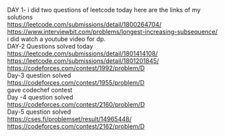  DAY 1- i did two questions of leetcode today here are the links of my solutions<br>
https://leetcode.com/submissions/detail/1800264704/<br>
https://www.interviewbit.com/problems/longest-increasing-subsequence/<br>
i did watch a youtube video for dp.<br> 
DAY-2 Questions solved today <br>
https://leetcode.com/submissions/detail/1801414108/<br>
https://leetcode.com/submissions/detail/1801201845/<br>
https://codeforces.com/contest/1992/problem/D<br>
Day-3 question solved <br>https://codeforces.com/contest/1955/problem/D<br>
gave codechef contest<br>
Day -4 question solved <br>
https://codeforces.com/contest/2160/problem/D<br>
Day-5 question solved <br>
https://cses.fi/problemset/result/14965448/<br>
https://codeforces.com/contest/2162/problem/D<br>
